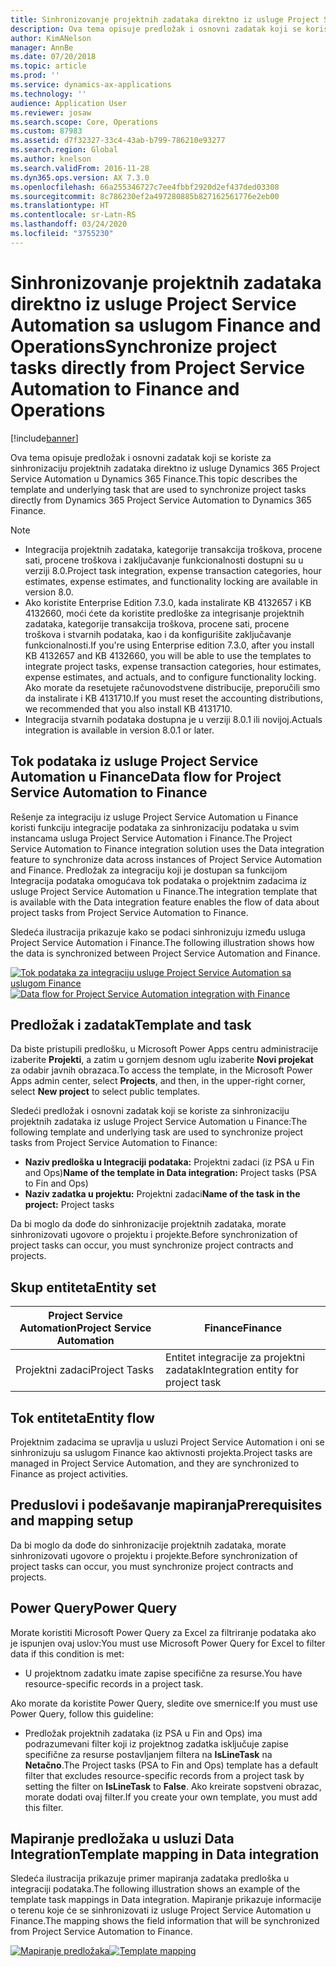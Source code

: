 ```yaml
---
title: Sinhronizovanje projektnih zadataka direktno iz usluge Project Service Automation sa uslugom Finance and Operations
description: Ova tema opisuje predložak i osnovni zadatak koji se koriste za sinhronizaciju projektnih zadataka direktno iz usluge Microsoft Dynamics 365 Project Service Automation u Dynamics 365 Finance.
author: KimANelson
manager: AnnBe
ms.date: 07/20/2018
ms.topic: article
ms.prod: ''
ms.service: dynamics-ax-applications
ms.technology: ''
audience: Application User
ms.reviewer: josaw
ms.search.scope: Core, Operations
ms.custom: 87983
ms.assetid: d7f32327-33c4-43ab-b799-786210e93277
ms.search.region: Global
ms.author: knelson
ms.search.validFrom: 2016-11-28
ms.dyn365.ops.version: AX 7.3.0
ms.openlocfilehash: 66a255346727c7ee4fbbf2920d2ef437ded03308
ms.sourcegitcommit: 8c786230ef2a497280885b827162561776e2eb00
ms.translationtype: HT
ms.contentlocale: sr-Latn-RS
ms.lasthandoff: 03/24/2020
ms.locfileid: "3755230"
---
```

# <a name="synchronize-project-tasks-directly-from-project-service-automation-to-finance-and-operations"></a><span data-ttu-id="475e0-103">Sinhronizovanje projektnih zadataka direktno iz usluge Project Service Automation sa uslugom Finance and Operations</span><span class="sxs-lookup"><span data-stu-id="475e0-103">Synchronize project tasks directly from Project Service Automation to Finance and Operations</span></span>

[!include[banner](../includes/banner.md)]

<span data-ttu-id="475e0-104">Ova tema opisuje predložak i osnovni zadatak koji se koriste za sinhronizaciju projektnih zadataka direktno iz usluge Dynamics 365 Project Service Automation u Dynamics 365 Finance.</span><span class="sxs-lookup"><span data-stu-id="475e0-104">This topic describes the template and underlying task that are used to synchronize project tasks directly from Dynamics 365 Project Service Automation to Dynamics 365 Finance.</span></span>

> [!NOTE]
> - <span data-ttu-id="475e0-105">Integracija projektnih zadataka, kategorije transakcija troškova, procene sati, procene troškova i zaključavanje funkcionalnosti dostupni su u verziji 8.0.</span><span class="sxs-lookup"><span data-stu-id="475e0-105">Project task integration, expense transaction categories, hour estimates, expense estimates, and functionality locking are available in version 8.0.</span></span>
> - <span data-ttu-id="475e0-106">Ako koristite Enterprise Edition 7.3.0, kada instalirate KB 4132657 i KB 4132660, moći ćete da koristite predloške za integrisanje projektnih zadataka, kategorije transakcija troškova, procene sati, procene troškova i stvarnih podataka, kao i da konfigurišite zaključavanje funkcionalnosti.</span><span class="sxs-lookup"><span data-stu-id="475e0-106">If you're using Enterprise edition 7.3.0, after you install KB 4132657 and KB 4132660, you will be able to use the templates to integrate project tasks, expense transaction categories, hour estimates, expense estimates, and actuals, and to configure functionality locking.</span></span> <span data-ttu-id="475e0-107">Ako morate da resetujete računovodstvene distribucije, preporučili smo da instalirate i KB 4131710.</span><span class="sxs-lookup"><span data-stu-id="475e0-107">If you must reset the accounting distributions, we recommended that you also install KB 4131710.</span></span>
> - <span data-ttu-id="475e0-108">Integracija stvarnih podataka dostupna je u verziji 8.0.1 ili novijoj.</span><span class="sxs-lookup"><span data-stu-id="475e0-108">Actuals integration is available in version 8.0.1 or later.</span></span>

## <a name="data-flow-for-project-service-automation-to-finance"></a><span data-ttu-id="475e0-109">Tok podataka iz usluge Project Service Automation u Finance</span><span class="sxs-lookup"><span data-stu-id="475e0-109">Data flow for Project Service Automation to Finance</span></span>

<span data-ttu-id="475e0-110">Rešenje za integraciju iz usluge Project Service Automation u Finance koristi funkciju integracije podataka za sinhronizaciju podataka u svim instancama usluga Project Service Automation i Finance.</span><span class="sxs-lookup"><span data-stu-id="475e0-110">The Project Service Automation to Finance integration solution uses the Data integration feature to synchronize data across instances of Project Service Automation and Finance.</span></span> <span data-ttu-id="475e0-111">Predložak za integraciju koji je dostupan sa funkcijom Integracija podataka omogućava tok podataka o projektnim zadacima iz usluge Project Service Automation u Finance.</span><span class="sxs-lookup"><span data-stu-id="475e0-111">The integration template that is available with the Data integration feature enables the flow of data about project tasks from Project Service Automation to Finance.</span></span>

<span data-ttu-id="475e0-112">Sledeća ilustracija prikazuje kako se podaci sinhronizuju između usluga Project Service Automation i Finance.</span><span class="sxs-lookup"><span data-stu-id="475e0-112">The following illustration shows how the data is synchronized between Project Service Automation and Finance.</span></span>

<span data-ttu-id="475e0-113">[![Tok podataka za integraciju usluge Project Service Automation sa uslugom Finance](./media/ProjectTasksFlow.png)](./media/ProjectTasksFlow.png)</span><span class="sxs-lookup"><span data-stu-id="475e0-113">[![Data flow for Project Service Automation integration with Finance](./media/ProjectTasksFlow.png)](./media/ProjectTasksFlow.png)</span></span>

## <a name="template-and-task"></a><span data-ttu-id="475e0-114">Predložak i zadatak</span><span class="sxs-lookup"><span data-stu-id="475e0-114">Template and task</span></span>

<span data-ttu-id="475e0-115">Da biste pristupili predlošku, u Microsoft Power Apps centru administracije izaberite **Projekti**, a zatim u gornjem desnom uglu izaberite **Novi projekat** za odabir javnih obrazaca.</span><span class="sxs-lookup"><span data-stu-id="475e0-115">To access the template, in the Microsoft Power Apps admin center, select **Projects**, and then, in the upper-right corner, select **New project** to select public templates.</span></span>

<span data-ttu-id="475e0-116">Sledeći predložak i osnovni zadatak koji se koriste za sinhronizaciju projektnih zadataka iz usluge Project Service Automation u Finance:</span><span class="sxs-lookup"><span data-stu-id="475e0-116">The following template and underlying task are used to synchronize project tasks from Project Service Automation to Finance:</span></span>

- <span data-ttu-id="475e0-117">**Naziv predloška u Integraciji podataka:** Projektni zadaci (iz PSA u Fin and Ops)</span><span class="sxs-lookup"><span data-stu-id="475e0-117">**Name of the template in Data integration:** Project tasks (PSA to Fin and Ops)</span></span>
- <span data-ttu-id="475e0-118">**Naziv zadatka u projektu:** Projektni zadaci</span><span class="sxs-lookup"><span data-stu-id="475e0-118">**Name of the task in the project:** Project tasks</span></span>

<span data-ttu-id="475e0-119">Da bi moglo da dođe do sinhronizacije projektnih zadataka, morate sinhronizovati ugovore o projektu i projekte.</span><span class="sxs-lookup"><span data-stu-id="475e0-119">Before synchronization of project tasks can occur, you must synchronize project contracts and projects.</span></span>

## <a name="entity-set"></a><span data-ttu-id="475e0-120">Skup entiteta</span><span class="sxs-lookup"><span data-stu-id="475e0-120">Entity set</span></span>

| <span data-ttu-id="475e0-121">Project Service Automation</span><span class="sxs-lookup"><span data-stu-id="475e0-121">Project Service Automation</span></span> | <span data-ttu-id="475e0-122">Finance</span><span class="sxs-lookup"><span data-stu-id="475e0-122">Finance</span></span>                             |
|----------------------------|-------------------------------------|
| <span data-ttu-id="475e0-123">Projektni zadaci</span><span class="sxs-lookup"><span data-stu-id="475e0-123">Project Tasks</span></span>              | <span data-ttu-id="475e0-124">Entitet integracije za projektni zadatak</span><span class="sxs-lookup"><span data-stu-id="475e0-124">Integration entity for project task</span></span> |

## <a name="entity-flow"></a><span data-ttu-id="475e0-125">Tok entiteta</span><span class="sxs-lookup"><span data-stu-id="475e0-125">Entity flow</span></span>

<span data-ttu-id="475e0-126">Projektnim zadacima se upravlja u usluzi Project Service Automation i oni se sinhronizuju sa uslugom Finance kao aktivnosti projekta.</span><span class="sxs-lookup"><span data-stu-id="475e0-126">Project tasks are managed in Project Service Automation, and they are synchronized to Finance as project activities.</span></span>

## <a name="prerequisites-and-mapping-setup"></a><span data-ttu-id="475e0-127">Preduslovi i podešavanje mapiranja</span><span class="sxs-lookup"><span data-stu-id="475e0-127">Prerequisites and mapping setup</span></span>

<span data-ttu-id="475e0-128">Da bi moglo da dođe do sinhronizacije projektnih zadataka, morate sinhronizovati ugovore o projektu i projekte.</span><span class="sxs-lookup"><span data-stu-id="475e0-128">Before synchronization of project tasks can occur, you must synchronize project contracts and projects.</span></span>

## <a name="power-query"></a><span data-ttu-id="475e0-129">Power Query</span><span class="sxs-lookup"><span data-stu-id="475e0-129">Power Query</span></span>

<span data-ttu-id="475e0-130">Morate koristiti Microsoft Power Query za Excel za filtriranje podataka ako je ispunjen ovaj uslov:</span><span class="sxs-lookup"><span data-stu-id="475e0-130">You must use Microsoft Power Query for Excel to filter data if this condition is met:</span></span>

- <span data-ttu-id="475e0-131">U projektnom zadatku imate zapise specifične za resurse.</span><span class="sxs-lookup"><span data-stu-id="475e0-131">You have resource-specific records in a project task.</span></span>

<span data-ttu-id="475e0-132">Ako morate da koristite Power Query, sledite ove smernice:</span><span class="sxs-lookup"><span data-stu-id="475e0-132">If you must use Power Query, follow this guideline:</span></span>

- <span data-ttu-id="475e0-133">Predložak projektnih zadataka (iz PSA u Fin and Ops) ima podrazumevani filter koji iz projektnog zadatka isključuje zapise specifične za resurse postavljanjem filtera na **IsLineTask** na **Netačno**.</span><span class="sxs-lookup"><span data-stu-id="475e0-133">The Project tasks (PSA to Fin and Ops) template has a default filter that excludes resource-specific records from a project task by setting the filter on **IsLineTask** to **False**.</span></span> <span data-ttu-id="475e0-134">Ako kreirate sopstveni obrazac, morate dodati ovaj filter.</span><span class="sxs-lookup"><span data-stu-id="475e0-134">If you create your own template, you must add this filter.</span></span>

## <a name="template-mapping-in-data-integration"></a><span data-ttu-id="475e0-135">Mapiranje predložaka u usluzi Data Integration</span><span class="sxs-lookup"><span data-stu-id="475e0-135">Template mapping in Data integration</span></span>

<span data-ttu-id="475e0-136">Sledeća ilustracija prikazuje primer mapiranja zadataka predloška u integraciji podataka.</span><span class="sxs-lookup"><span data-stu-id="475e0-136">The following illustration shows an example of the template task mappings in Data integration.</span></span> <span data-ttu-id="475e0-137">Mapiranje prikazuje informacije o terenu koje će se sinhronizovati iz usluge Project Service Automation u Finance.</span><span class="sxs-lookup"><span data-stu-id="475e0-137">The mapping shows the field information that will be synchronized from Project Service Automation to Finance.</span></span>

<span data-ttu-id="475e0-138">[![Mapiranje predložaka](./media/ProjectTasksMapping.png)](./media/ProjectTasksMapping.png)</span><span class="sxs-lookup"><span data-stu-id="475e0-138">[![Template mapping](./media/ProjectTasksMapping.png)](./media/ProjectTasksMapping.png)</span></span>
